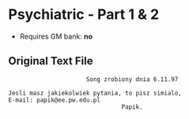 # Psychiatric - Part 1 & 2

* Requires GM bank: **no**

## Original Text File
```
                      Song zrobiony dnia 6.11.97

Jesli masz jakiekolwiek pytania, to pisz simialo,
E-mail: papik@ee.pw.edu.pl
                                Papik.
```
